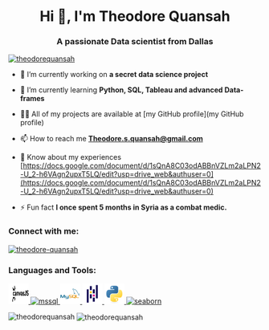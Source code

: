 <h1 align="center">Hi 👋, I'm Theodore Quansah</h1>
<h3 align="center">A passionate Data scientist from Dallas</h3>

<p align="left"> <a href="https://github.com/ryo-ma/github-profile-trophy"><img src="https://github-profile-trophy.vercel.app/?username=theodorequansah" alt="theodorequansah" /></a> </p>

- 🔭 I’m currently working on **a secret data science project**

- 🌱 I’m currently learning **Python, SQL, Tableau and advanced Data-frames**

- 👨‍💻 All of my projects are available at [my GitHub profile](my GitHub profile)

- 📫 How to reach me **Theodore.s.quansah@gmail.com**

- 📄 Know about my experiences [https://docs.google.com/document/d/1sQnA8C03odABBnVZLm2aLPN2-U_2-h6VAgn2upxT5LQ/edit?usp=drive_web&authuser=0](https://docs.google.com/document/d/1sQnA8C03odABBnVZLm2aLPN2-U_2-h6VAgn2upxT5LQ/edit?usp=drive_web&authuser=0)

- ⚡ Fun fact **I once spent 5 months in Syria as a combat medic.**

<h3 align="left">Connect with me:</h3>
<p align="left">
<a href="https://linkedin.com/in/theodore-quansah" target="blank"><img align="center" src="https://raw.githubusercontent.com/rahuldkjain/github-profile-readme-generator/master/src/images/icons/Social/linked-in-alt.svg" alt="theodore-quansah" height="30" width="40" /></a>
</p>

<h3 align="left">Languages and Tools:</h3>
<p align="left"> <a href="https://canvasjs.com" target="_blank" rel="noreferrer"> <img src="https://raw.githubusercontent.com/Hardik0307/Hardik0307/master/assets/canvasjs-charts.svg" alt="canvasjs" width="40" height="40"/> </a> <a href="https://www.microsoft.com/en-us/sql-server" target="_blank" rel="noreferrer"> <img src="https://www.svgrepo.com/show/303229/microsoft-sql-server-logo.svg" alt="mssql" width="40" height="40"/> </a> <a href="https://www.mysql.com/" target="_blank" rel="noreferrer"> <img src="https://raw.githubusercontent.com/devicons/devicon/master/icons/mysql/mysql-original-wordmark.svg" alt="mysql" width="40" height="40"/> </a> <a href="https://pandas.pydata.org/" target="_blank" rel="noreferrer"> <img src="https://raw.githubusercontent.com/devicons/devicon/2ae2a900d2f041da66e950e4d48052658d850630/icons/pandas/pandas-original.svg" alt="pandas" width="40" height="40"/> </a> <a href="https://www.python.org" target="_blank" rel="noreferrer"> <img src="https://raw.githubusercontent.com/devicons/devicon/master/icons/python/python-original.svg" alt="python" width="40" height="40"/> </a> <a href="https://seaborn.pydata.org/" target="_blank" rel="noreferrer"> <img src="https://seaborn.pydata.org/_images/logo-mark-lightbg.svg" alt="seaborn" width="40" height="40"/> </a> </p>

<p><img align="left" src="https://github-readme-stats.vercel.app/api/top-langs?username=theodorequansah&show_icons=true&locale=en&layout=compact" alt="theodorequansah" /></p>

<p>&nbsp;<img align="center" src="https://github-readme-stats.vercel.app/api?username=theodorequansah&show_icons=true&locale=en" alt="theodorequansah" /></p>
